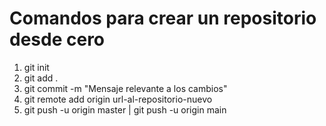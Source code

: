 
# Comandos para crear un repositorio desde cero
1. git init
2. git add .
3. git commit -m "Mensaje relevante a los cambios"
4. git remote add origin url-al-repositorio-nuevo
5. git push -u origin master | git push -u origin main 

